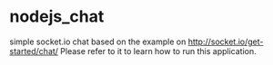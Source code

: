 # nodejs_chat

simple socket.io chat based on the example on http://socket.io/get-started/chat/
Please refer to it to learn how to run this application.
